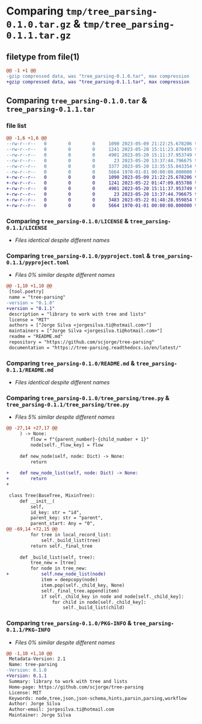 # Comparing `tmp/tree_parsing-0.1.0.tar.gz` & `tmp/tree_parsing-0.1.1.tar.gz`

## filetype from file(1)

```diff
@@ -1 +1 @@
-gzip compressed data, was "tree_parsing-0.1.0.tar", max compression
+gzip compressed data, was "tree_parsing-0.1.1.tar", max compression
```

## Comparing `tree_parsing-0.1.0.tar` & `tree_parsing-0.1.1.tar`

### file list

```diff
@@ -1,6 +1,6 @@
--rw-r--r--   0        0        0     1090 2023-05-09 21:22:25.678206 tree_parsing-0.1.0/LICENSE
--rw-r--r--   0        0        0     1241 2023-05-20 15:11:23.870495 tree_parsing-0.1.0/pyproject.toml
--rw-r--r--   0        0        0     4901 2023-05-20 15:11:37.953749 tree_parsing-0.1.0/README.md
--rw-r--r--   0        0        0       23 2023-05-20 13:37:44.796675 tree_parsing-0.1.0/tree_parsing/__init__.py
--rw-r--r--   0        0        0     3377 2023-05-20 13:35:55.043354 tree_parsing-0.1.0/tree_parsing/tree.py
--rw-r--r--   0        0        0     5664 1970-01-01 00:00:00.000000 tree_parsing-0.1.0/PKG-INFO
+-rw-r--r--   0        0        0     1090 2023-05-09 21:22:25.678206 tree_parsing-0.1.1/LICENSE
+-rw-r--r--   0        0        0     1241 2023-05-22 01:47:09.855788 tree_parsing-0.1.1/pyproject.toml
+-rw-r--r--   0        0        0     4901 2023-05-20 15:11:37.953749 tree_parsing-0.1.1/README.md
+-rw-r--r--   0        0        0       23 2023-05-20 13:37:44.796675 tree_parsing-0.1.1/tree_parsing/__init__.py
+-rw-r--r--   0        0        0     3483 2023-05-22 01:48:28.959854 tree_parsing-0.1.1/tree_parsing/tree.py
+-rw-r--r--   0        0        0     5664 1970-01-01 00:00:00.000000 tree_parsing-0.1.1/PKG-INFO
```

### Comparing `tree_parsing-0.1.0/LICENSE` & `tree_parsing-0.1.1/LICENSE`

 * *Files identical despite different names*

### Comparing `tree_parsing-0.1.0/pyproject.toml` & `tree_parsing-0.1.1/pyproject.toml`

 * *Files 0% similar despite different names*

```diff
@@ -1,10 +1,10 @@
 [tool.poetry]
 name = "tree-parsing"
-version = "0.1.0"
+version = "0.1.1"
 description = "library to work with tree and lists"
 license = "MIT"
 authors = ["Jorge Silva <jorgesilva.ti@hotmail.com>"]
 maintainers = ["Jorge Silva <jorgesilva.ti@hotmail.com>"]
 readme = "README.md"
 repository = "https://github.com/scjorge/tree-parsing"
 documentation = "https://tree-parsing.readthedocs.io/en/latest/"
```

### Comparing `tree_parsing-0.1.0/README.md` & `tree_parsing-0.1.1/README.md`

 * *Files identical despite different names*

### Comparing `tree_parsing-0.1.0/tree_parsing/tree.py` & `tree_parsing-0.1.1/tree_parsing/tree.py`

 * *Files 5% similar despite different names*

```diff
@@ -27,14 +27,17 @@
     ) -> None:
         flow = f"{parent_number}-{child_number + 1}"
         node[self._flow_key] = flow
 
     def new_node(self, node: Dict) -> None:
         return
 
+    def new_node_list(self, node: Dict) -> None:
+        return
+
 
 class Tree(BaseTree, MixinTree):
     def __init__(
         self,
         id_key: str = "id",
         parent_key: str = "parent",
         parent_start: Any = "0",
@@ -69,14 +72,15 @@
         for tree in local_record_list:
             self._build_list(tree)
         return self._final_tree
 
     def _build_list(self, tree):
         tree_new = [tree]
         for node in tree_new:
+            self.new_node_list(node)
             item = deepcopy(node)
             item.pop(self._child_key, None)
             self._final_tree.append(item)
             if self._child_key in node and node[self._child_key]:
                 for child in node[self._child_key]:
                     self._build_list(child)
```

### Comparing `tree_parsing-0.1.0/PKG-INFO` & `tree_parsing-0.1.1/PKG-INFO`

 * *Files 0% similar despite different names*

```diff
@@ -1,10 +1,10 @@
 Metadata-Version: 2.1
 Name: tree-parsing
-Version: 0.1.0
+Version: 0.1.1
 Summary: library to work with tree and lists
 Home-page: https://github.com/scjorge/tree-parsing
 License: MIT
 Keywords: node,tree,json,json-schema,hints,parsin,parsing,workflow
 Author: Jorge Silva
 Author-email: jorgesilva.ti@hotmail.com
 Maintainer: Jorge Silva
```

